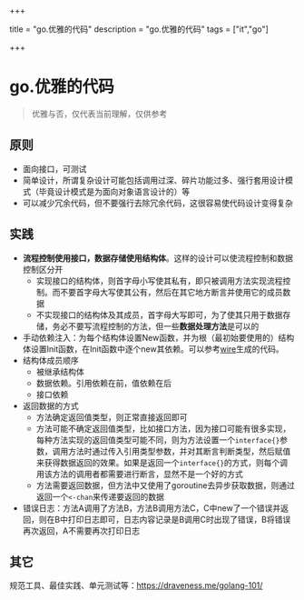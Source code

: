 

+++

title = "go.优雅的代码"
description = "go.优雅的代码"
tags = ["it","go"]

+++



# go.优雅的代码



> 优雅与否，仅代表当前理解，仅供参考

## 原则

- 面向接口，可测试
- 简单设计，所谓复杂设计可能包括调用过深、碎片功能过多、强行套用设计模式（毕竟设计模式是为面向对象语言设计的）等
- 可以减少冗余代码，但不要强行去除冗余代码，这很容易使代码设计变得复杂

## 实践

- **流程控制使用接口，数据存储使用结构体**。这样的设计可以使流程控制和数据控制区分开
  - 实现接口的结构体，则首字母小写使其私有，即只被调用方法实现流程控制。而不要首字母大写使其公有，然后在其它地方断言并使用它的成员数据
  - 不实现接口的结构体及其成员，首字母大写即可，为了使其只用于数据存储，务必不要写流程控制的方法，但一些**数据处理方法**是可以的
- 手动依赖注入：为每个结构体设置New函数，并为根（最初始要使用的）结构体设置Init函数，在Init函数中逐个new其依赖。可以参考[wire](https://github.com/google/wire)生成的代码。
- 结构体成员顺序
  - 被继承结构体
  - 数据依赖。引用依赖在前，值依赖在后
  - 接口依赖
- 返回数据的方式
  - 方法确定返回值类型，则正常直接返回即可
  - 方法可能不确定返回值类型，比如接口方法，因为接口可能有很多实现，每种方法实现的返回值类型可能不同，则为方法设置一个`interface{}`参数，调用方法时通过传入引用类型参数，并对其断言判断类型，然后赋值来获得数据返回的效果。如果是返回一个`interface{}`的方式，则每个调用该方法的调用者都需要进行断言，显然不是一个好的方式
  - 方法需要返回数据，但方法中又使用了goroutine去异步获取数据，则通过返回一个`<-chan`来传递要返回的数据
- 错误日志：方法A调用了方法B，方法B调用方法C，C中new了一个错误并返回，则在B中打印日志即可，日志内容记录是B调用C时出现了错误，B将错误再次返回，A不需要再次打印日志



## 其它

规范工具、最佳实践、单元测试等：https://draveness.me/golang-101/